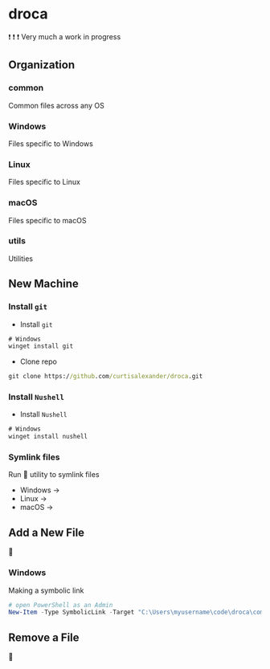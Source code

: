# droca
:exclamation: :exclamation: :exclamation: Very much a work in progress

## Organization

### common
Common files across any OS

### Windows
Files specific to Windows

### Linux
Files specific to Linux

### macOS
Files specific to macOS

### utils
Utilities

## New Machine

### Install `git`
- Install `git`

```cmd
# Windows
winget install git
```

- Clone repo
```cmd
git clone https://github.com/curtisalexander/droca.git
```

### Install `Nushell`
- Install `Nushell`

```cmd
# Windows
winget install nushell
```

### Symlink files
Run :construction: utility to symlink files
- Windows &rarr;
- Linux &rarr;
- macOS &rarr;

## Add a New File
:construction:

### Windows
Making a symbolic link

```ps1
# open PowerShell as an Admin
New-Item -Type SymbolicLink -Target "C:\Users\myusername\code\droca\common\.gitconfig" -Path "C:\Users\myusername\.gitconfig"
```

## Remove a File
:construction:
